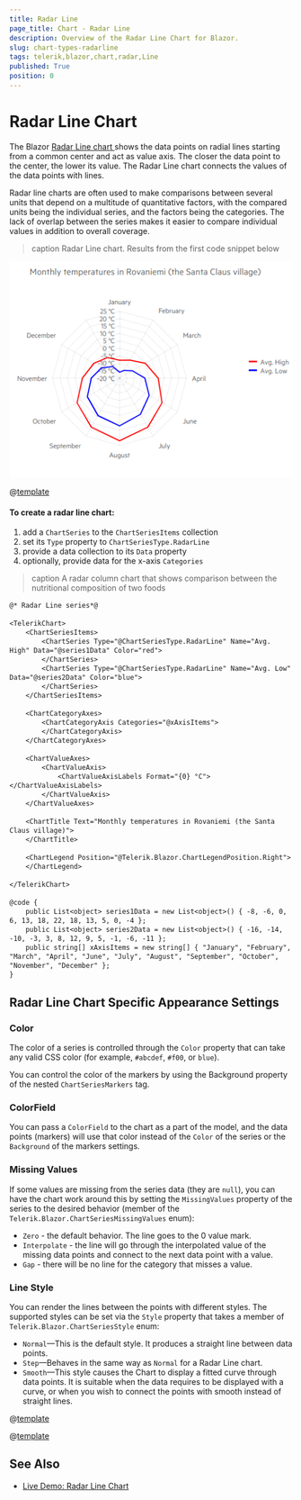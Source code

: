 ```yaml
---
title: Radar Line
page_title: Chart - Radar Line
description: Overview of the Radar Line Chart for Blazor.
slug: chart-types-radarline
tags: telerik,blazor,chart,radar,Line
published: True
position: 0
---
```


# Radar Line Chart

The Blazor <a href="https://www.telerik.com/blazor-ui/radar-line-chart" target="_blank"> Radar Line chart </a> shows the data points on radial lines starting from a common center and act as value axis. The closer the data point to the center, the lower its value. The Radar Line chart connects the values of the data points with lines.

Radar line charts are often used to make comparisons between several units that depend on a multitude of quantitative factors, with the compared units being the individual series, and the factors being the categories. The lack of overlap between the series makes it easier to compare individual values in addition to overall coverage.


>caption Radar Line chart. Results from the first code snippet below

![](images/basic-radar-line-chart.png)

@[template](/_contentTemplates/chart/link-to-basics.md#understand-basics-and-databinding-first)

#### To create a radar line chart:

1. add a `ChartSeries` to the `ChartSeriesItems` collection
2. set its `Type` property to `ChartSeriesType.RadarLine`
3. provide a data collection to its `Data` property
4. optionally, provide data for the x-axis `Categories`


>caption A radar column chart that shows comparison between the nutritional composition of two foods

````CSHTML
@* Radar Line series*@

<TelerikChart>
    <ChartSeriesItems>
        <ChartSeries Type="@ChartSeriesType.RadarLine" Name="Avg. High" Data="@series1Data" Color="red">
        </ChartSeries>
        <ChartSeries Type="@ChartSeriesType.RadarLine" Name="Avg. Low" Data="@series2Data" Color="blue">
        </ChartSeries>
    </ChartSeriesItems>

    <ChartCategoryAxes>
        <ChartCategoryAxis Categories="@xAxisItems">
        </ChartCategoryAxis>
    </ChartCategoryAxes>

    <ChartValueAxes>
        <ChartValueAxis>
            <ChartValueAxisLabels Format="{0} °C"></ChartValueAxisLabels>
        </ChartValueAxis>
    </ChartValueAxes>

    <ChartTitle Text="Monthly temperatures in Rovaniemi (the Santa Claus village)">
    </ChartTitle>

    <ChartLegend Position="@Telerik.Blazor.ChartLegendPosition.Right">
    </ChartLegend>

</TelerikChart>

@code {
    public List<object> series1Data = new List<object>() { -8, -6, 0, 6, 13, 18, 22, 18, 13, 5, 0, -4 };
    public List<object> series2Data = new List<object>() { -16, -14, -10, -3, 3, 8, 12, 9, 5, -1, -6, -11 };
    public string[] xAxisItems = new string[] { "January", "February", "March", "April", "June", "July", "August", "September", "October", "November", "December" };
}
````


## Radar Line Chart Specific Appearance Settings

### Color

The color of a series is controlled through the `Color` property that can take any valid CSS color (for example, `#abcdef`, `#f00`, or `blue`).

You can control the color of the markers by using the Background property of the nested `ChartSeriesMarkers` tag.

### ColorField

You can pass a `ColorField` to the chart as a part of the model, and the data points (markers) will use that color instead of the `Color` of the series or the `Background` of the markers settings.



### Missing Values

If some values are missing from the series data (they are `null`), you can have the chart work around this by setting the `MissingValues` property of the series to the desired behavior (member of the `Telerik.Blazor.ChartSeriesMissingValues` enum):

* `Zero` - the default behavior. The line goes to the 0 value mark.
* `Interpolate` - the line will go through the interpolated value of the missing data points and connect to the next data point with a value.
* `Gap` - there will be no line for the category that misses a value.


### Line Style

You can render the lines between the points with different styles. The supported styles can be set via the `Style` property that takes a member of `Telerik.Blazor.ChartSeriesStyle` enum:

* `Normal`—This is the default style. It produces a straight line between data points.
* `Step`—Behaves in the same way as `Normal` for a Radar Line chart.
* `Smooth`—This style causes the Chart to display a fitted curve through data points. It is suitable when the data requires to be displayed with a curve, or when you wish to connect the points with smooth instead of straight lines.


@[template](/_contentTemplates/chart/link-to-basics.md#configurable-nested-chart-settings)

@[template](/_contentTemplates/chart/link-to-basics.md#configurable-nested-chart-settings-categorical)

## See Also

  * [Live Demo: Radar Line Chart](https://demos.telerik.com/blazor-ui/chart/radar-line-chart)
